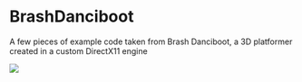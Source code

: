 # BrashDanciboot
A few pieces of example code taken from Brash Danciboot, a 3D platformer created in a custom DirectX11 engine

![](https://i.imgur.com/edBpAez.png)
